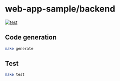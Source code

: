 # web-app-sample/backend

[![test](https://github.com/m0t0k1ch1/web-app-sample/actions/workflows/test.yml/badge.svg)](https://github.com/m0t0k1ch1/web-app-sample/actions/workflows/test.yml)

## Code generation

```sh
make generate
```

## Test

```sh
make test
```

